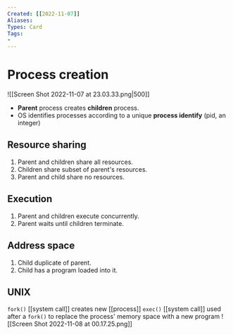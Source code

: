 ```yaml
---
Created: [[2022-11-07]]
Aliases: 
Types: Card
Tags: 
- 
---
```

# Process creation
![[Screen Shot 2022-11-07 at 23.03.33.png|500]]
- **Parent** process creates **children** process.
- OS identifies processes according to a unique **process identify** (pid, an integer)

## Resource sharing
1. Parent and children share all resources. 
2. Children share subset of parent's resources. 
3. Parent and child share no resources. 

## Execution
1. Parent and children execute concurrently. 
2. Parent waits until children terminate. 

## Address space
1. Child duplicate of parent. 
2. Child has a program loaded into it. 

## UNIX
`fork()` [[system call]] creates new [[process]]
`exec()` [[system call]] used after a `fork()` to replace the process' memory space with a new program
![[Screen Shot 2022-11-08 at 00.17.25.png]]
